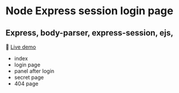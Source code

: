 # Node Express session login page
## Express, body-parser, express-session, ejs, 

:rocket:
[Live demo](https://expressloginway.onrender.com/)

- index
- login page
- panel after login
- secret page
- 404 page

